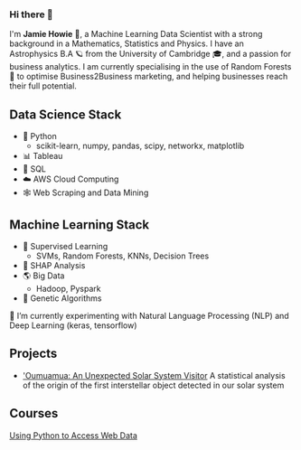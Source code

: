 ### Hi there 👋


I'm **Jamie Howie** 🥑, a Machine Learning Data Scientist with a strong background in a Mathematics, Statistics and Physics. I have an Astrophysics B.A 🪐 from the University of Cambridge 🎓, and a passion for business analytics. I am currently specialising in the use of Random Forests 🌲 to optimise Business2Business marketing, and helping businesses reach their full potential.

## Data Science Stack

- 🐍 Python
  - scikit-learn, numpy, pandas, scipy, networkx, matplotlib
- 📊 Tableau
- 📂 SQL
- ☁️ AWS Cloud Computing
- 🕸️ Web Scraping and Data Mining

## Machine Learning Stack

- 👀 Supervised Learning
  - SVMs, Random Forests, KNNs, Decision Trees
- 🎲 SHAP Analysis
- 🌎 Big Data
  - Hadoop, Pyspark
- 🧬 Genetic Algorithms

🌱 I’m currently experimenting with Natural Language Processing (NLP) and Deep Learning (keras, tensorflow)

## Projects
- ['Oumuamua: An Unexpected Solar System Visitor](https://nbviewer.org/github/JamieH13/Oumuamua/blob/main/%27Oumuamua%20An%20Unexpected%20Solar%20System%20Visitor.pdf)
A statistical analysis of the origin of the first interstellar object detected in our solar system

## Courses

[Using Python to Access Web Data](https://www.coursera.org/account/accomplishments/certificate/SKEB3WCPX5TX)


<!--
**JamieH13/JamieH13** is ca ✨ _special_ ✨ repository because its `README.md` (this file) appears on your GitHub profile.

## Projects

Here are some ideas to get you started:

- 🔭 I’m currently working on ...
- 🌱 I’m currently learning ...
- 👯 I’m looking to collaborate on ...
- 🤔 I’m looking for help with ...
- 💬 Ask me about ...
- 📫 How to reach me: ...
- 😄 Pronouns: ...
- ⚡ Fun fact: ...
-->
